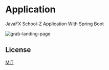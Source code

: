 # Application

JavaFX School-Z Application With Spring Boot

![grab-landing-page](https://gifyu.com/image/87MH)

## License
[MIT](https://choosealicense.com/licenses/mit/)
